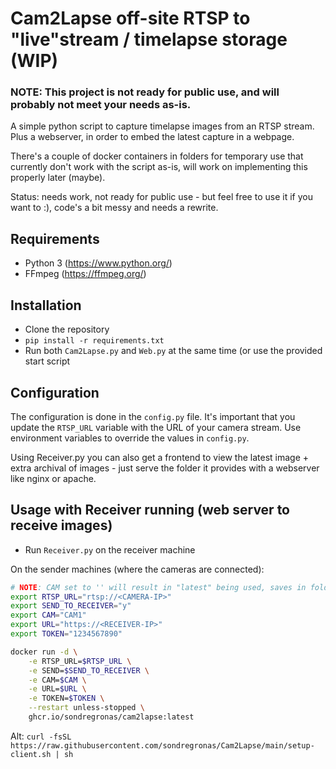 # Cam2Lapse off-site RTSP to "live"stream / timelapse storage (WIP)
### NOTE: This project is not ready for public use, and will probably not meet your needs as-is.
A simple python script to capture timelapse images from an RTSP stream. Plus a webserver, in order to embed the latest capture in a webpage.

There's a couple of docker containers in folders for temporary use that currently don't work with the script as-is, will work on implementing this properly later (maybe).

Status: needs work, not ready for public use - but feel free to use it if you want to :), code's a bit messy and needs a rewrite.

## Requirements
* Python 3 (https://www.python.org/)
* FFmpeg (https://ffmpeg.org/)

## Installation
* Clone the repository
* `pip install -r requirements.txt`
* Run both `Cam2Lapse.py` and `Web.py` at the same time (or use the provided start script

## Configuration
The configuration is done in the `config.py` file. It's important that you update the `RTSP_URL` variable with the URL of your camera stream. Use environment variables to override the values in `config.py`.

Using Receiver.py you can also get a frontend to view the latest image + extra archival of images - just serve the folder it provides with a webserver like nginx or apache.

## Usage with Receiver running (web server to receive images)
* Run `Receiver.py` on the receiver machine

On the sender machines (where the cameras are connected):

```sh
# NOTE: CAM set to '' will result in "latest" being used, saves in folder "1" in the receiver
export RTSP_URL="rtsp://<CAMERA-IP>"
export SEND_TO_RECEIVER="y"
export CAM="CAM1"
export URL="https://<RECEIVER-IP>"
export TOKEN="1234567890"

docker run -d \
    -e RTSP_URL=$RTSP_URL \
    -e SEND=$SEND_TO_RECEIVER \
    -e CAM=$CAM \
    -e URL=$URL \
    -e TOKEN=$TOKEN \
    --restart unless-stopped \
    ghcr.io/sondregronas/cam2lapse:latest
```

Alt: `curl -fsSL https://raw.githubusercontent.com/sondregronas/Cam2Lapse/main/setup-client.sh | sh`
